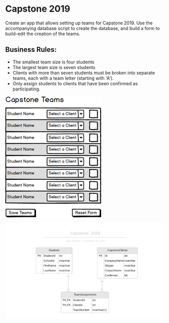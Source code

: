 # Capstone 2019

Create an app that allows setting up teams for Capstone 2019. Use the accompanying database script to create the database, and build a form to build-edit the creation of the teams.

## Business Rules:

- The smallest team size is four students
- The largest team size is seven students
- Clients with more than seven students must be broken into separate teams, each with a team letter (starting with 'A').
- Only assign students to clients that have been confirmed as participating.

![](Capstone_2019.png)

![](Capstone_2019_ERD.png)
